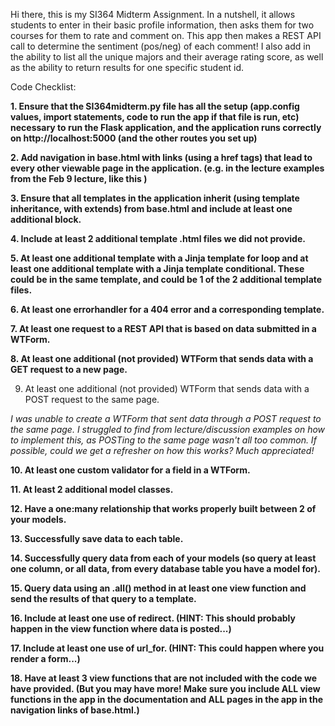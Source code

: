 Hi there, this is my SI364 Midterm Assignment.  In a nutshell, it allows students to enter in their basic profile information, then asks them for two courses for them to rate and comment on.  This app then makes a REST API call to determine the sentiment (pos/neg) of each comment!  I also add in the ability to list all the unique majors and their average rating score, as well as the ability to return results for one specific student id.

Code Checklist:

**1. Ensure that the SI364midterm.py file has all the setup (app.config values, import statements, code to run the app if that file is run, etc) necessary to run the Flask application, and the application runs correctly on http://localhost:5000 (and the other routes you set up)**

**2. Add navigation in base.html with links (using a href tags) that lead to every other viewable page in the application. (e.g. in the lecture examples from the Feb 9 lecture, like this )**

**3. Ensure that all templates in the application inherit (using template inheritance, with extends) from base.html and include at least one additional block.**

**4. Include at least 2 additional template .html files we did not provide.**

**5. At least one additional template with a Jinja template for loop and at least one additional template with a Jinja template conditional. These could be in the same template, and could be 1 of the 2 additional template files.**

**6. At least one errorhandler for a 404 error and a corresponding template.**

**7. At least one request to a REST API that is based on data submitted in a WTForm.**

**8. At least one additional (not provided) WTForm that sends data with a GET request to a new page.**

9. At least one additional (not provided) WTForm that sends data with a POST request to the same page.

*I was unable to create a WTForm that sent data through a POST request to the same page.  I struggled to find from lecture/discussion examples on how to implement this, as POSTing to the same page wasn't all too common.  If possible, could we get a refresher on how this works? Much appreciated!*

**10. At least one custom validator for a field in a WTForm.**

**11. At least 2 additional model classes.**

**12. Have a one:many relationship that works properly built between 2 of your models.**

**13. Successfully save data to each table.**

**14. Successfully query data from each of your models (so query at least one column, or all data, from every database table you have a model for).**

**15. Query data using an .all() method in at least one view function and send the results of that query to a template.**

**16. Include at least one use of redirect. (HINT: This should probably happen in the view function where data is posted...)**

**17. Include at least one use of url_for. (HINT: This could happen where you render a form...)**

**18. Have at least 3 view functions that are not included with the code we have provided. (But you may have more! Make sure you include ALL view functions in the app in the documentation and ALL pages in the app in the navigation links of base.html.)**
